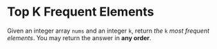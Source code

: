 # Top K Frequent Elements

Given an integer array `nums` and an integer `k`, return _the_ `k` _most frequent elements_. You may return the answer in **any order**.
